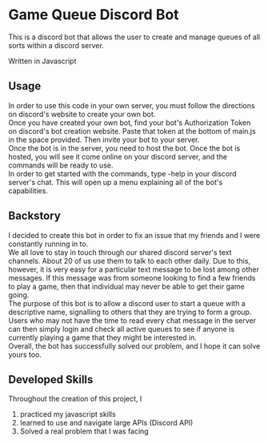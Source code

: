 # Game Queue Discord Bot

This is a discord bot that allows the user to create and manage queues of all sorts within a discord server.  

Written in Javascript

## Usage

In order to use this code in your own server, you must follow the directions on discord's website to create your own bot.  
Once you have created your own bot, find your bot's Authorization Token on discord's bot creation website. Paste that token at the bottom of main.js in the space provided. Then invite your bot to your server.  
Once the bot is in the server, you need to host the bot. Once the bot is hosted, you will see it come online on your discord server, and the commands will be ready to use.  
In order to get started with the commands, type -help in your discord server's chat. This will open up a menu explaining all of the bot's capabilities.

## Backstory

I decided to create this bot in order to fix an issue that my friends and I were constantly running in to.  
We all love to stay in touch through our shared discord server's text channels. About 20 of us use them to talk to each other daily. Due to this, however, it is very easy for a particular text message to be lost among other messages. If this message was from someone looking to find a few friends to play a game, then that individual may never be able to get their game going.  
The purpose of this bot is to allow a discord user to start a queue with a descriptive name, signalling to others that they are trying to form a group.   
Users who may not have the time to read every chat message in the server can then simply login and check all active queues to see if anyone is currently playing a game that they might be interested in.  
Overall, the bot has successfully solved our problem, and I hope it can solve yours too.

## Developed Skills

Throughout the creation of this project, I
1. practiced my javascript skills
2. learned to use and navigate large APIs (Discord API)
3. Solved a real problem that I was facing